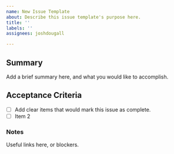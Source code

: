 ```yaml
---
name: New Issue Template
about: Describe this issue template's purpose here.
title: ''
labels: ''
assignees: joshdougall

---
```


## Summary

Add a brief summary here, and what you would like to accomplish.

## Acceptance Criteria

- [ ] Add clear items that would mark this issue as complete.
- [ ] Item 2

### Notes

Useful links here, or blockers.
